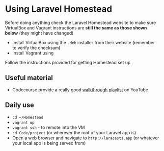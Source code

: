 # Using Laravel Homestead 

Before doing anything check the Laravel Homestead website to make sure VirtualBox and Vagrant instructions are **still the same as those shown below** (they might have changed)

* Install VirtualBox using the `.deb` installer from their website (remember to verify the checksum)
* Install Vagrant using 

Follow the instructions provided for getting Homestead set up. 

## Useful material

* Codecourse provide a really good [walkthrough playlist](https://youtu.be/tbPGuikTzKk?list=PLfdtiltiRHWEaImCreOC7UkK4U5Xv9LdI) on YouTube

## Daily use

* `cd ~/Homestead`
* `vagrant up`
* `vagrant ssh` - to remote into the VM
* `cd Code/project` (or wherever the root of your Laravel app is)
* Open a web browser and navigate to `http://laracasts.app` (or whatever your local app is being served from)
